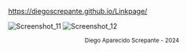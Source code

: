 https://diegoscrepante.github.io/Linkpage/

![Screenshot_11](https://github.com/DiegoScrepante/Linkpage/assets/126990879/0749f0da-e4d1-4f78-b65a-2dc5ae225e4a)
![Screenshot_12](https://github.com/DiegoScrepante/Linkpage/assets/126990879/5c7bfa13-84d6-4567-b43f-6d583375c73b)

<div align="center">
  <small>Diego Aparecido Screpante - 2024</small>
</div>
